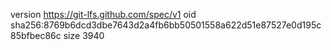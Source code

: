 version https://git-lfs.github.com/spec/v1
oid sha256:8769b6dcd3dbe7643d2a4fb6bb50501558a622d51e87527e0d195c85bfbec86c
size 3940
